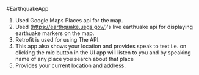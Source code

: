 #EarthquakeApp
1. Used Google Maps Places api for the map.
2. Used (https://earthquake.usgs.gov/)'s live earthuake api for displaying earthuake markers on the map.
3. Retrofit is used for using The API.
4. This app also shows your location and provides speak to text i.e. on clicking the mic button in the UI app will listen to you and by speaking name of any place you search      about that place
5. Provides your current location and address.
